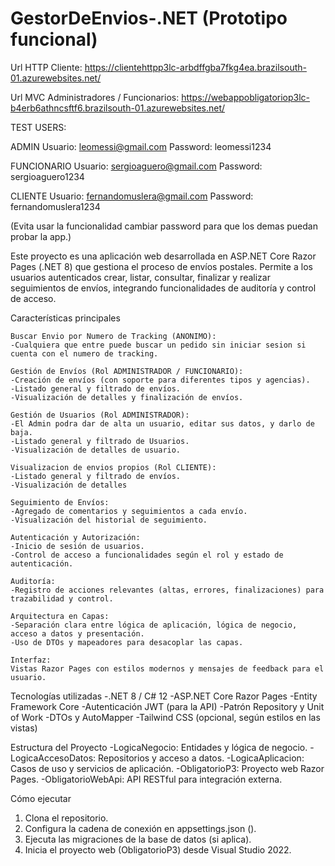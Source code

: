 # GestorDeEnvios-.NET (Prototipo funcional)

Url HTTP Cliente: 
https://clientehttpp3lc-arbdffgba7fkg4ea.brazilsouth-01.azurewebsites.net/

Url MVC Administradores / Funcionarios: 
https://webappobligatoriop3lc-b4erb6athncsftf6.brazilsouth-01.azurewebsites.net/

TEST USERS:

ADMIN
Usuario: leomessi@gmail.com 
Password: leomessi1234 

FUNCIONARIO 
Usuario: sergioaguero@gmail.com 
Password: sergioaguero1234

CLIENTE
Usuario: fernandomuslera@gmail.com 
Password: fernandomuslera1234 

(Evita usar la funcionalidad cambiar password para que los demas puedan probar la app.)

Este proyecto es una aplicación web desarrollada en ASP.NET Core Razor Pages (.NET 8) que gestiona el proceso de envíos postales. Permite a los usuarios autenticados crear, listar, consultar, finalizar y realizar seguimientos de envíos, integrando funcionalidades de auditoría y control de acceso.

Características principales

	Buscar Envio por Numero de Tracking (ANONIMO):
	-Cualquiera que entre puede buscar un pedido sin iniciar sesion si cuenta con el numero de tracking.
	
	Gestión de Envíos (Rol ADMINISTRADOR / FUNCIONARIO):
	-Creación de envíos (con soporte para diferentes tipos y agencias).
	-Listado general y filtrado de envíos.
	-Visualización de detalles y finalización de envíos.

	Gestión de Usuarios (Rol ADMINISTRADOR):
	-El Admin podra dar de alta un usuario, editar sus datos, y darlo de baja.
	-Listado general y filtrado de Usuarios.
	-Visualización de detalles de usuario.

	Visualizacion de envios propios (Rol CLIENTE):
	-Listado general y filtrado de envíos.
	-Visualización de detalles

	Seguimiento de Envíos:
	-Agregado de comentarios y seguimientos a cada envío.
	-Visualización del historial de seguimiento.

	Autenticación y Autorización:
	-Inicio de sesión de usuarios.
	-Control de acceso a funcionalidades según el rol y estado de autenticación.

	Auditoría:
	-Registro de acciones relevantes (altas, errores, finalizaciones) para trazabilidad y control.

	Arquitectura en Capas:
	-Separación clara entre lógica de aplicación, lógica de negocio, acceso a datos y presentación.
	-Uso de DTOs y mapeadores para desacoplar las capas.

	Interfaz:
	Vistas Razor Pages con estilos modernos y mensajes de feedback para el usuario.

Tecnologías utilizadas
	-.NET 8 / C# 12
	-ASP.NET Core Razor Pages
	-Entity Framework Core
	-Autenticación JWT (para la API)
	-Patrón Repository y Unit of Work
	-DTOs y AutoMapper
	-Tailwind CSS (opcional, según estilos en las vistas)

Estructura del Proyecto
	-LogicaNegocio: Entidades y lógica de negocio.
	-LogicaAccesoDatos: Repositorios y acceso a datos.
	-LogicaAplicacion: Casos de uso y servicios de aplicación.
	-ObligatorioP3: Proyecto web Razor Pages.
	-ObligatorioWebApi: API RESTful para integración externa.

Cómo ejecutar
1.	Clona el repositorio.
2.	Configura la cadena de conexión en appsettings.json ().
3.	Ejecuta las migraciones de la base de datos (si aplica).
4.	Inicia el proyecto web (ObligatorioP3) desde Visual Studio 2022.
